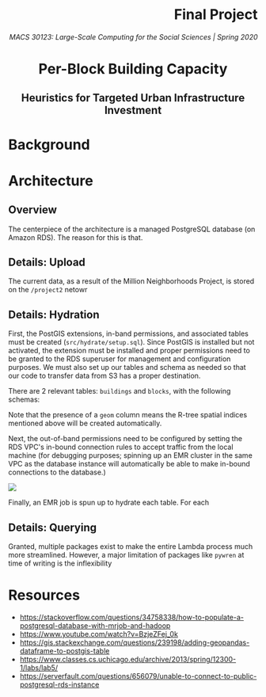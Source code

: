 <h1 align="right">Final Project</h1>
<h6 align="right">MACS 30123: Large-Scale Computing for the Social Sciences | Spring 2020</h6>

<h1 align="center">Per-Block Building Capacity</h1>
<h2 align="center">Heuristics for Targeted Urban Infrastructure Investment</h2>

# Background 

# Architecture

## Overview
The centerpiece of the architecture is a managed PostgreSQL database (on Amazon RDS). The reason for this is that.

## Details: Upload
The current data, as a result of the Million Neighborhoods Project, is stored on the `/project2` netowr

## Details: Hydration
First, the PostGIS extensions, in-band permissions, and associated tables must be created (`src/hydrate/setup.sql`). Since PostGIS is installed but not activated, the extension must be installed and proper permissions need to be granted to the RDS superuser for management and configuration purposes. We must also set up our tables and schema as needed so that our code to transfer data from S3 has a proper destination.

There are 2 relevant tables: `buildings` and `blocks`, with the following schemas:

Note that the presence of a `geom` column means the R-tree spatial indices mentioned above will be created automatically.

Next, the out-of-band permissions need to be configured by setting the RDS VPC's in-bound connection rules to accept traffic from the local machine (for debugging purposes; spinning up an EMR cluster in the same VPC as the database instance will automatically be able to make in-bound connections to the database.)

![](./src/vpc.png)

Finally, an EMR job is spun up to hydrate each table. For each 

## Details: Querying

Granted, multiple packages exist to make the entire Lambda process much more streamlined. However, a major limitation of packages like `pywren` at time of writing is the inflexibility 

# Resources
- https://stackoverflow.com/questions/34758338/how-to-populate-a-postgresql-database-with-mrjob-and-hadoop
- https://www.youtube.com/watch?v=BzjeZFej_0k
- https://gis.stackexchange.com/questions/239198/adding-geopandas-dataframe-to-postgis-table
- https://www.classes.cs.uchicago.edu/archive/2013/spring/12300-1/labs/lab5/
- https://serverfault.com/questions/656079/unable-to-connect-to-public-postgresql-rds-instance
